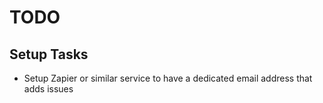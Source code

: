 # TODO

## Setup Tasks

- Setup Zapier or similar service to have a dedicated email address that adds issues